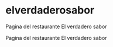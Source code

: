 # elverdaderosabor
Pagina del restaurante El verdadero sabor

Pagina del restaurante El verdadero sabor
